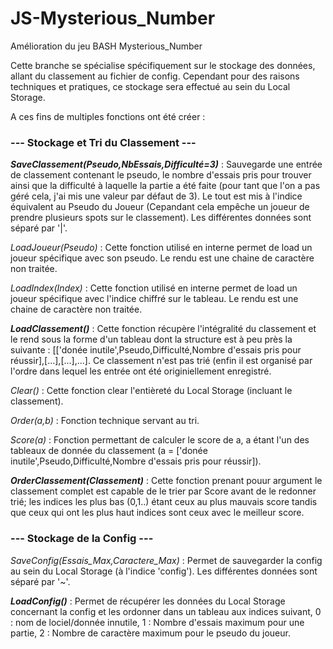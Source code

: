 # JS-Mysterious_Number
Amélioration du jeu BASH Mysterious_Number

Cette branche se spécialise spécifiquement sur le stockage des données, allant du classement au fichier de config.
Cependant pour des raisons techniques et pratiques, ce stockage sera effectué au sein du Local Storage.

A ces fins de multiples fonctions ont été créer :



### --- Stockage et Tri du Classement ---

   ***SaveClassement(Pseudo,NbEssais,Difficulté=3)*** : Sauvegarde une entrée de classement contenant le pseudo, le nombre d'essais pris pour trouver ainsi que la difficulté à laquelle la partie a été faite (pour tant que l'on a pas géré cela, j'ai mis une valeur par défaut de 3). Le tout est mis à l'indice équivalent au Pseudo du Joueur (Cepandant cela empêche un joueur de prendre plusieurs spots sur le classement). Les différentes données sont séparé par '|'.

   *LoadJoueur(Pseudo)* : Cette fonction utilisé en interne permet de load un joueur spécifique avec son pseudo. Le rendu est une chaine de caractère non traitée.

   *LoadIndex(Index)* : Cette fonction utilisé en interne permet de load un joueur spécifique avec l'indice chiffré sur le tableau. Le rendu est une chaine de caractère non traitée.

   ***LoadClassement()*** : Cette fonction récupère l'intégralité du classement et le rend sous la forme d'un tableau dont la structure est à peu près la suivante : [['donée inutile',Pseudo,Difficulté,Nombre d'essais pris pour réussir],[...],[...],...]. Ce classement n'est pas trié (enfin il est organisé par l'ordre dans lequel les entrée ont été originiellement enregistré.

   *Clear()* : Cette fonction clear l'entièreté du Local Storage (incluant le classement).

   *Order(a,b)* : Fonction technique servant au tri.

   *Score(a)* : Fonction permettant de calculer le score de a, a étant l'un des tableaux de donnée du classement (a = ['donée inutile',Pseudo,Difficulté,Nombre d'essais pris pour réussir]).

   ***OrderClassement(Classement)*** : Cette fonction prenant pouur argument le classement complet est capable de le trier par Score avant de le redonner trié; les indices les plus bas (0,1..) étant ceux au plus mauvais score tandis que ceux qui ont les plus haut indices sont ceux avec le meilleur score.

### --- Stockage de la Config ---

   *SaveConfig(Essais_Max,Caractere_Max)* : Permet de sauvegarder la config au sein du Local Storage (à l'indice 'config'). Les différentes données sont séparé par '~'.

   ***LoadConfig()*** : Permet de récupérer les données du Local Storage concernant la config et les ordonner dans un tableau aux indices suivant, 0 : nom de lociel/donnée innutile, 1 : Nombre d'essais maximum pour une partie, 2 : Nombre de caractère maximum pour le pseudo du joueur.
